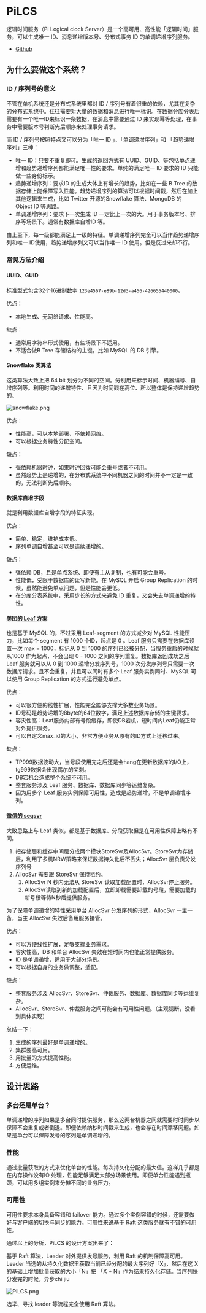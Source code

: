 # PiLCS
逻辑时间服务（Pi Logical clock Server）是一个高可用、高性能「逻辑时间」服务，可以生成唯一 ID、消息递增版本号、分布式事务 ID 的单调递增序列服务。
- [Github](https://github.com/pi-plan/picls)

## 为什么要做这个系统？

### ID / 序列号的意义

不管在单机系统还是分布式系统里都对 ID / 序列号有着很重的依赖，尤其在复杂的分布式系统中。往往需要对大量的数据和消息进行唯一标识。在数据分库分表后需要有一个唯一ID来标识一条数据，在消息中需要通过 ID 来实现幂等处理，在事务中需要版本号判断先后顺序来处理事务请求。

而 ID / 序列号按照特点又可以分为「唯一 ID 」、「单调递增序列」和 「趋势递增序列」三种：

- 唯一 ID：只要不重复即可。生成的返回方式有 UUID、GUID、等包括单点递增和趋势递增序列都能满足唯一性的要求。单纯的满足唯一 ID 要求的 ID 只能做一些身份标示。
- 趋势递增序列：要求ID 的生成大体上有增长的趋势，比如在一些 B Tree 的数据存储上能保障写入性能。趋势递增序列的算法可以根据时间戳，然后在加上其他逻辑来生成，比如 Twitter 开源的Snowflake 算法、MongoDB 的 Object ID 等思路。
- 单调递增序列：要求下一次生成 ID 一定比上一次的大。用于事务版本号、排序等场景下。通常有数据库自增ID 等。

由上至下，每一级都能满足上一级的特征。单调递增序列完全可以当作趋势递增序列和唯一 ID使用，趋势递增序列又可以当作唯一 ID 使用。但是反过来却不行。

### 常见方法介绍

#### UUID、GUID
标准型式包含32个16进制数字 `123e4567-e89b-12d3-a456-426655440000`。

优点：

- 本地生成、无网络请求、性能高。

缺点：

- 通常用字符串形式使用，有些场景下不适用。
- 不适合做B Tree 存储结构的主键，比如 MySQL 的 DB 引擎。

#### Snowflake 类算法
这类算法大致上把 64 bit 划分为不同的空间。分别用来标示时间、机器编号、自增序列等。利用时间的递增特性、且因为时间戳在高位、所以整体是保持递增趋势的。

![snowflake.png](https://github.com/pi-plan/pilcs/raw/main/static/snowflake.png)

优点：

- 性能高，可以本地部署、不依赖网络。
- 可以根据业务特性分配空间。

缺点：

- 强依赖机器时钟，如果时钟回拨可能会重号或者不可用。
- 虽然趋势上是递增的，在分布式系统中不同机器之间的时间并不一定是一致的，无法判断先后顺序。

#### 数据库自增字段
就是利用数据库自增字段的特征实现。

优点：

- 简单、稳定，维护成本低。
- 序列单调自增甚至可以是连续递增的。

缺点：

- 强依赖 DB，且是单点系统、即便有主从复制，也有可能会重号。
- 性能低，受限于数据库的读写新能。在 MySQL 开启 Group Replication 的时候，虽然能避免单点问题，但是性能会更低。
- 在分库分表系统中，采用步长的方式来避免 ID 重复，又会失去单调递增的特性。

#### [美团的 Leaf 方案](https://tech.meituan.com/2017/04/21/mt-leaf.html)
也是基于 MySQL 的，不过采用 Leaf-segment 的方式减少对 MySQL 性能压力，比如每个 segment 有 1000 个ID，起点是 0 。Leaf 服务只需要在数据库设置一次 max = 1000，标记从 0 到 1000 的序列已经被分配，当服务重启的时候就从1000 作为起点，不会出现 0 - 1000 之间的序列重复。数据库返回成功之后 Leaf 服务就可以从 0 到 1000 递增分发序列号，1000 次分发序列号只需要一次数据库请求。且不会重复。并且可以同时有多个 Leaf 服务实例同时、MySQL 可以使用 Group Replication 的方式运行避免单点。

优点：

- 可以很方便的线性扩展，性能完全能够支撑大多数业务场景。
- ID号码是趋势递增的8byte的64位数字，满足上述数据库存储的主键要求。
- 容灾性高：Leaf服务内部有号段缓存，即使DB宕机，短时间内Leaf仍能正常对外提供服务。
- 可以自定义max_id的大小，非常方便业务从原有的ID方式上迁移过来。

缺点：

- TP999数据波动大，当号段使用完之后还是会hang在更新数据库的I/O上，tg999数据会出现偶尔的尖刺。
- DB宕机会造成整个系统不可用。
- 整套服务涉及 Leaf 服务、数据库、数据库同步等运维复杂。
- 因为用多个 Leaf 服务实例保障可用性，造成是趋势递增，不是单调递增序列。

#### [微信的 seqsvr](https://mp.weixin.qq.com/s?__biz=MzI4NDMyNTU2Mw==&mid=2247483679&idx=1&sn=584dbd80aa08fa1188627ad725680928&mpshare=1&scene=1&srcid=1208L9z4yXKLW60rPph2ZmMn#rd)
大致思路上与 Leaf 类似，都是基于数据库、分段获取但是在可用性保障上略有不同。

1. 把存储层和缓存中间层分成两个模块StoreSvr及AllocSvr。StoreSvr为存储层，利用了多机NRW策略来保证数据持久化后不丢失；AllocSvr 层负责分发序列号
2. AllocSvr 需要跟 StoreSvr 保持租约。
    1. AllocSvr N 秒内无法从 StoreSvr 读取加载配置时，AllocSvr停止服务。
    2. AllocSvr读取到新的加载配置后，立即卸载需要卸载的号段，需要加载的新号段等待N秒后提供服务。

为了保障单调递增的特性采用单台 AllocSvr 分发序列的形式，AllocSvr 一主一备，当主 AllocSvr 失效后备用服务接管。

优点：

- 可以方便线性扩展，足够支撑业务需求。
- 容灾性高，DB 和单台 AllocSvr 失效在短时间内也能正常提供服务。
- ID 是单调递增，适用于大部分场景。
- 可以根据自身的业务做调整，适配。

缺点：

- 整套服务涉及 AllocSvr、StoreSvr、仲裁服务、数据库、数据库同步等运维复杂。
- AllocSvr、StoreSvr、仲裁服务之间可能会有可用性问题。（主观臆断，没看到具体实现）

总结一下：

1. 生成的序列最好是单调递增的。
2. 集群要高可用。
3. 用批量的方式提高性能。
4. 方便运维。

## 设计思路

### 多台还是单台？

单调递增的序列如果是多台同时提供服务，那么这两台机器之间就需要时时同步以保障不会重复或者倒退。即便依赖纳秒时间戳来生成，也会存在时间漂移问题。如果是单台可以保障发号的序列是单调递增的。

### 性能

通过批量获取的方式来优化单台的性能。每次持久化分配的最大值。这样几乎都是在内存操作没有IO 处理，性能足够满足大部分场景使用。即便单台性能遇到瓶颈，可以用多组实例来分摊不同的业务压力。

### 可用性

可用性要求本身具备容错和 failover 能力。通过多个实例容错的时候，还需要做好与客户端的切换与同步的能力。可用性来说基于 Raft 这类服务就有不错的可用性。

通过以上的分析，PiLCS 的设计方案出来了：

基于 Raft 算法，Leader 对外提供发号服务，利用 Raft 的机制保障高可用。Leader 当选的从持久化数据里获取当前已经分配的最大序列好「X」，然后在这 X 的基础上增加批量获取的大小「N」把 「X + N」作为结果持久化存储。当序列快分发完的时候，异步chi jiu

![PiLCS.png](https://github.com/pi-plan/pilcs/raw/main/static/PiLCS.png)

选举、寻找 leader 等流程完全使用 Raft 算法。